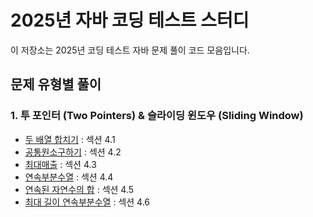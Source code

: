 # 2025년 자바 코딩 테스트 스터디

이 저장소는 2025년 코딩 테스트 자바 문제 풀이 코드 모음입니다.

## 문제 유형별 풀이

### 1. 투 포인터 (Two Pointers) & 슬라이딩 윈도우 (Sliding Window)
- [두 배열 합치기](src/two_pointer_sliding_window/MergeTwoArrays.java) : 섹션 4.1
- [공통원소구하기](src/two_pointer_sliding_window/CommonElements.java) : 섹션 4.2
- [최대매출](src/two_pointer_sliding_window/MaxSales.java) : 섹션 4.3
- [연속부분수열](src/two_pointer_sliding_window/SubarrayProblem.java) : 섹션 4.4
- [연속된 자연수의 합](src/two_pointer_sliding_window/ConsecutiveSum.java) : 섹션 4.5
- [최대 길이 연속부분수열](src/two_pointer_sliding_window/LongestConsecutiveSubsequence.java) : 섹션 4.6